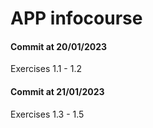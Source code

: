 # APP infocourse
#### Commit at 20/01/2023
Exercises 1.1 - 1.2
#### Commit at 21/01/2023
Exercises 1.3 - 1.5